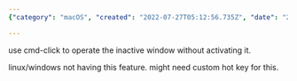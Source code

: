 ```yaml
---
{"category": "macOS", "created": "2022-07-27T05:12:56.735Z", "date": "2022-07-27 05:12:56", "description": "This article provides instructions on utilizing the macOS command-click feature, enabling users to interact with inactive windows without accidentally activating them. This functionality is unique to macOS and not available on Linux or Windows systems.", "modified": "2022-08-18T15:28:54.857Z", "tags": ["GUI", "macos", "tips", "user experience"], "title": "macOS window click-through"}

---
```


use cmd-click to operate the inactive window without activating it.

linux/windows not having this feature. might need custom hot key for this.
